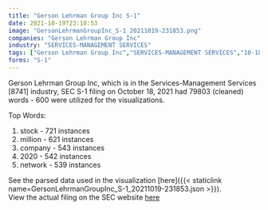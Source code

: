 ```yaml
---
title: "Gerson Lehrman Group Inc S-1"
date: 2021-10-19T23:18:53
image: "GersonLehrmanGroupInc_S-1_20211019-231853.png"
companies: "Gerson Lehrman Group Inc"
industry: "SERVICES-MANAGEMENT SERVICES"
tags: ["Gerson Lehrman Group Inc","SERVICES-MANAGEMENT SERVICES","10-18-2021","S-1"]
forms: "S-1"
---
```

Gerson Lehrman Group Inc, which is in the Services-Management Services [8741] industry, SEC S-1 filing on October 18, 2021 had 79803 (cleaned) words - 600 were utilized for the visualizations.

Top Words:
1. stock - 721 instances
2. million - 621 instances
3. company - 543 instances
4. 2020 - 542 instances
5. network - 539 instances


See the parsed data used in the visualization [here]({{< staticlink name=GersonLehrmanGroupInc_S-1_20211019-231853.json >}}).  
View the actual filing on the SEC website [here](https://www.sec.gov/Archives/edgar/data/1661123/0001193125-21-301055.txt)